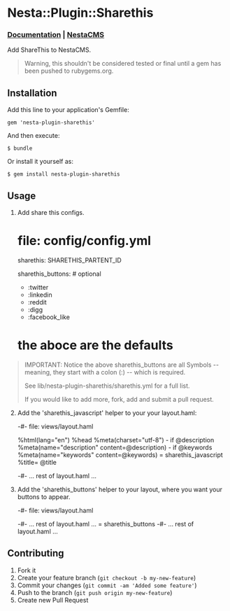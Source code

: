 # Nesta::Plugin::Sharethis

### [Documentation](http://jmervine.github.com/nesta-plugin-sharethis/) | [NestaCMS](http://nestacms.com/)

Add ShareThis to NestaCMS.

> Warning, this shouldn't be considered tested or final 
> until a gem has been pushed to rubygems.org.


## Installation

Add this line to your application's Gemfile:

    gem 'nesta-plugin-sharethis'

And then execute:

    $ bundle

Or install it yourself as:

    $ gem install nesta-plugin-sharethis

## Usage

1. Add share this configs.

    # file: config/config.yml
    sharethis: SHARETHIS_PARTENT_ID

    sharethis_buttons: # optional
    - :twitter
    - :linkedin
    - :reddit
    - :digg
    - :facebook_like
    # the aboce are the defaults

> IMPORTANT: Notice the above sharethis_buttons are all Symbols
> -- meaning, they start with a colon (:) -- which is required.
>
> See lib/nesta-plugin-sharethis/sharethis.yml for a full list.
> 
> If you would like to add more, fork, add and submit a pull request.


2. Add the 'sharethis_javascript' helper to your your layout.haml:

    -#- file: views/layout.haml
    <!DOCTYPE html>
     %html(lang="en")
      %head
        %meta(charset="utf-8")
        - if @description
          %meta(name="description" content=@description)
        - if @keywords
          %meta(name="keywords" content=@keywords)
        = sharethis_javascript
        %title= @title

    -#- ... rest of layout.haml ...


3. Add the 'sharethis_buttons' helper to your layout, where you want
   your buttons to appear.

    -#- file: views/layout.haml
    
    -#- ... rest of layout.haml ...
    = sharethis_buttons
    -#- ... rest of layout.haml ...


## Contributing

1. Fork it
2. Create your feature branch (`git checkout -b my-new-feature`)
3. Commit your changes (`git commit -am 'Added some feature'`)
4. Push to the branch (`git push origin my-new-feature`)
5. Create new Pull Request
